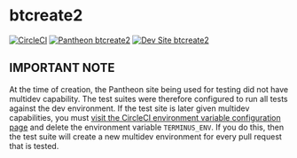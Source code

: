 # btcreate2

[![CircleCI](https://circleci.com/gh/pantheon-systems/example-drops-8-composer.svg?style=svg)](https://circleci.com/gh/pantheon-ci-bot/btcreate2) [![Pantheon btcreate2](https://img.shields.io/badge/pantheon-btcreate2-yellow.svg)](https://dashboard.pantheon.io/sites/3e9c8bc1-011f-4db8-bfb4-10dba5ea3b19#dev/code) [![Dev Site btcreate2](https://img.shields.io/badge/site-btcreate2-blue.svg)](http://dev-btcreate2.pantheonsite.io/)

## IMPORTANT NOTE

At the time of creation, the Pantheon site being used for testing did not have multidev capability. The test suites were therefore configured to run all tests against the dev environment. If the test site is later given multidev capabilities, you must [visit the CircleCI environment variable configuration page](https://circleci.com/gh/pantheon-ci-bot/btcreate2) and delete the environment variable `TERMINUS_ENV`. If you do this, then the test suite will create a new multidev environment for every pull request that is tested.